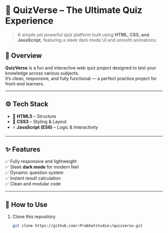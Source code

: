 # 🧠 QuizVerse – The Ultimate Quiz Experience  

> A simple yet powerful quiz platform built using **HTML, CSS, and JavaScript**, featuring a sleek dark mode UI and smooth animations.


## 🌟 Overview  

**QuizVerse** is a fun and interactive web quiz project designed to test your knowledge across various subjects.  
It’s clean, responsive, and fully functional — a perfect practice project for front-end learners.  

---

## ⚙️ Tech Stack  

- 🧩 **HTML5** – Structure  
- 🎨 **CSS3** – Styling & Layout  
- ⚡ **JavaScript (ES6)** – Logic & Interactivity  

---

## ✨ Features  

✅ Fully responsive and lightweight  
✅ Sleek **dark mode** for modern feel  
✅ Dynamic question system  
✅ Instant result calculation  
✅ Clean and modular code  

---

## 🚀 How to Use  

1. Clone this repository  
   ```bash
   git clone https://github.com/<Prabhatstudio>/quizverse.git
